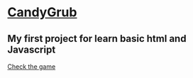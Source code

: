 
# [CandyGrub](https://Daviddov.github/CandyGrub/login/)
## My first project for learn basic html and Javascript

[Check the game](https://daviddov.github.io/CandyGrub/login/)
